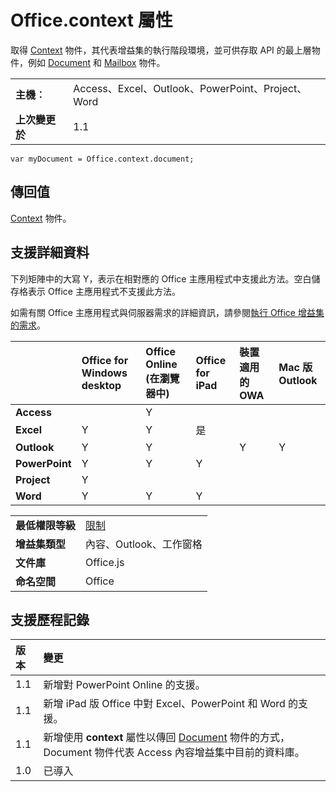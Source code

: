 

# Office.context 屬性
取得 [Context](../../reference/shared/context.md) 物件，其代表增益集的執行階段環境，並可供存取 API 的最上層物件，例如 [Document](../../reference/shared/document.md) 和 [Mailbox](http://msdn.microsoft.com/library/a3880d3b-8a09-4cf9-9274-f2682cb3b769%28Office.15%29.aspx) 物件。

|||
|:-----|:-----|
|**主機︰**|Access、Excel、Outlook、PowerPoint、Project、Word|
|**上次變更於**|1.1|

```
var myDocument = Office.context.document;
```


## 傳回值

[Context](../../reference/shared/context.md) 物件。


## 支援詳細資料


下列矩陣中的大寫 Y，表示在相對應的 Office 主應用程式中支援此方法。空白儲存格表示 Office 主應用程式不支援此方法。

如需有關 Office 主應用程式與伺服器需求的詳細資訊，請參閱[執行 Office 增益集的需求](../../docs/overview/requirements-for-running-office-add-ins.md)。


||**Office for Windows desktop**|**Office Online (在瀏覽器中)**|**Office for iPad**|**裝置適用的 OWA**|**Mac 版 Outlook**|
|:-----|:-----|:-----|:-----|:-----|:-----|
|**Access**||Y||||
|**Excel**|Y|Y|是|||
|**Outlook**|Y|Y||Y|Y|
|**PowerPoint**|Y|Y|Y|||
|**Project**|Y|||||
|**Word**|Y|Y|Y|||

|||
|:-----|:-----|
|**最低權限等級**|[限制](../../docs/develop/requesting-permissions-for-api-use-in-content-and-task-pane-add-ins.md)|
|**增益集類型**|內容、Outlook、工作窗格|
|**文件庫**|Office.js|
|**命名空間**|Office|

## 支援歷程記錄




|**版本**|**變更**|
|:-----|:-----|
|1.1|新增對 PowerPoint Online 的支援。|
|1.1|新增 iPad 版 Office 中對 Excel、PowerPoint 和 Word 的支援。|
|1.1|新增使用 **context** 屬性以傳回 [Document](http://msdn.microsoft.com/library/c0458623-d2b1-4891-9b8c-674d255d9eca%28Office.15%29.aspx) 物件的方式，Document 物件代表 Access 內容增益集中目前的資料庫。|
|1.0|已導入|

